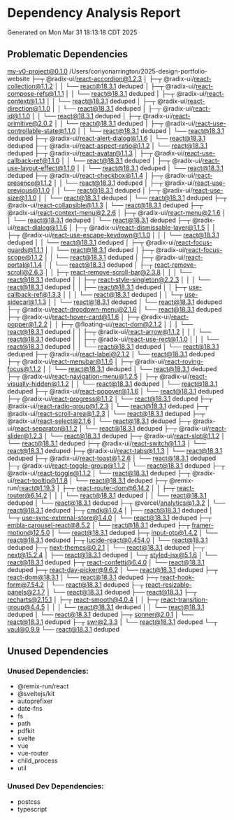 # Dependency Analysis Report
Generated on Mon Mar 31 18:13:18 CDT 2025

## Problematic Dependencies
my-v0-project@0.1.0 /Users/coriyonarrington/2025-design-portfolio-website
├─┬ @radix-ui/react-accordion@1.2.3
│ ├─┬ @radix-ui/react-collection@1.1.2
│ │ └── react@18.3.1 deduped
│ ├─┬ @radix-ui/react-compose-refs@1.1.1
│ │ └── react@18.3.1 deduped
│ ├─┬ @radix-ui/react-context@1.1.1
│ │ └── react@18.3.1 deduped
│ ├─┬ @radix-ui/react-direction@1.1.0
│ │ └── react@18.3.1 deduped
│ ├─┬ @radix-ui/react-id@1.1.0
│ │ └── react@18.3.1 deduped
│ ├─┬ @radix-ui/react-primitive@2.0.2
│ │ └── react@18.3.1 deduped
│ ├─┬ @radix-ui/react-use-controllable-state@1.1.0
│ │ └── react@18.3.1 deduped
│ └── react@18.3.1 deduped
├─┬ @radix-ui/react-alert-dialog@1.1.6
│ └── react@18.3.1 deduped
├─┬ @radix-ui/react-aspect-ratio@1.1.2
│ └── react@18.3.1 deduped
├─┬ @radix-ui/react-avatar@1.1.3
│ ├─┬ @radix-ui/react-use-callback-ref@1.1.0
│ │ └── react@18.3.1 deduped
│ ├─┬ @radix-ui/react-use-layout-effect@1.1.0
│ │ └── react@18.3.1 deduped
│ └── react@18.3.1 deduped
├─┬ @radix-ui/react-checkbox@1.1.4
│ ├─┬ @radix-ui/react-presence@1.1.2
│ │ └── react@18.3.1 deduped
│ ├─┬ @radix-ui/react-use-previous@1.1.0
│ │ └── react@18.3.1 deduped
│ ├─┬ @radix-ui/react-use-size@1.1.0
│ │ └── react@18.3.1 deduped
│ └── react@18.3.1 deduped
├─┬ @radix-ui/react-collapsible@1.1.3
│ └── react@18.3.1 deduped
├─┬ @radix-ui/react-context-menu@2.2.6
│ ├─┬ @radix-ui/react-menu@2.1.6
│ │ └── react@18.3.1 deduped
│ └── react@18.3.1 deduped
├─┬ @radix-ui/react-dialog@1.1.6
│ ├─┬ @radix-ui/react-dismissable-layer@1.1.5
│ │ ├─┬ @radix-ui/react-use-escape-keydown@1.1.0
│ │ │ └── react@18.3.1 deduped
│ │ └── react@18.3.1 deduped
│ ├─┬ @radix-ui/react-focus-guards@1.1.1
│ │ └── react@18.3.1 deduped
│ ├─┬ @radix-ui/react-focus-scope@1.1.2
│ │ └── react@18.3.1 deduped
│ ├─┬ @radix-ui/react-portal@1.1.4
│ │ └── react@18.3.1 deduped
│ ├─┬ react-remove-scroll@2.6.3
│ │ ├─┬ react-remove-scroll-bar@2.3.8
│ │ │ └── react@18.3.1 deduped
│ │ ├─┬ react-style-singleton@2.2.3
│ │ │ └── react@18.3.1 deduped
│ │ ├── react@18.3.1 deduped
│ │ ├─┬ use-callback-ref@1.3.3
│ │ │ └── react@18.3.1 deduped
│ │ └─┬ use-sidecar@1.1.3
│ │   └── react@18.3.1 deduped
│ └── react@18.3.1 deduped
├─┬ @radix-ui/react-dropdown-menu@2.1.6
│ └── react@18.3.1 deduped
├─┬ @radix-ui/react-hover-card@1.1.6
│ ├─┬ @radix-ui/react-popper@1.2.2
│ │ ├─┬ @floating-ui/react-dom@2.1.2
│ │ │ └── react@18.3.1 deduped
│ │ ├─┬ @radix-ui/react-arrow@1.1.2
│ │ │ └── react@18.3.1 deduped
│ │ ├─┬ @radix-ui/react-use-rect@1.1.0
│ │ │ └── react@18.3.1 deduped
│ │ └── react@18.3.1 deduped
│ └── react@18.3.1 deduped
├─┬ @radix-ui/react-label@2.1.2
│ └── react@18.3.1 deduped
├─┬ @radix-ui/react-menubar@1.1.6
│ ├─┬ @radix-ui/react-roving-focus@1.1.2
│ │ └── react@18.3.1 deduped
│ └── react@18.3.1 deduped
├─┬ @radix-ui/react-navigation-menu@1.2.5
│ ├─┬ @radix-ui/react-visually-hidden@1.1.2
│ │ └── react@18.3.1 deduped
│ └── react@18.3.1 deduped
├─┬ @radix-ui/react-popover@1.1.6
│ └── react@18.3.1 deduped
├─┬ @radix-ui/react-progress@1.1.2
│ └── react@18.3.1 deduped
├─┬ @radix-ui/react-radio-group@1.2.3
│ └── react@18.3.1 deduped
├─┬ @radix-ui/react-scroll-area@1.2.3
│ └── react@18.3.1 deduped
├─┬ @radix-ui/react-select@2.1.6
│ └── react@18.3.1 deduped
├─┬ @radix-ui/react-separator@1.1.2
│ └── react@18.3.1 deduped
├─┬ @radix-ui/react-slider@1.2.3
│ └── react@18.3.1 deduped
├─┬ @radix-ui/react-slot@1.1.2
│ └── react@18.3.1 deduped
├─┬ @radix-ui/react-switch@1.1.3
│ └── react@18.3.1 deduped
├─┬ @radix-ui/react-tabs@1.1.3
│ └── react@18.3.1 deduped
├─┬ @radix-ui/react-toast@1.2.6
│ └── react@18.3.1 deduped
├─┬ @radix-ui/react-toggle-group@1.1.2
│ └── react@18.3.1 deduped
├─┬ @radix-ui/react-toggle@1.1.2
│ └── react@18.3.1 deduped
├─┬ @radix-ui/react-tooltip@1.1.8
│ └── react@18.3.1 deduped
├─┬ @remix-run/react@1.19.3
│ ├─┬ react-router-dom@6.14.2
│ │ ├─┬ react-router@6.14.2
│ │ │ └── react@18.3.1 deduped
│ │ └── react@18.3.1 deduped
│ └── react@18.3.1 deduped
├─┬ @vercel/analytics@1.3.2
│ └── react@18.3.1 deduped
├─┬ cmdk@1.0.4
│ ├── react@18.3.1 deduped
│ └─┬ use-sync-external-store@1.4.0
│   └── react@18.3.1 deduped
├─┬ embla-carousel-react@8.5.2
│ └── react@18.3.1 deduped
├─┬ framer-motion@12.5.0
│ └── react@18.3.1 deduped
├─┬ input-otp@1.4.2
│ └── react@18.3.1 deduped
├─┬ lucide-react@0.454.0
│ └── react@18.3.1 deduped
├─┬ next-themes@0.2.1
│ └── react@18.3.1 deduped
├─┬ next@15.2.4
│ ├── react@18.3.1 deduped
│ └─┬ styled-jsx@5.1.6
│   └── react@18.3.1 deduped
├─┬ react-confetti@6.4.0
│ └── react@18.3.1 deduped
├─┬ react-day-picker@9.6.2
│ └── react@18.3.1 deduped
├─┬ react-dom@18.3.1
│ └── react@18.3.1 deduped
├─┬ react-hook-form@7.54.2
│ └── react@18.3.1 deduped
├─┬ react-resizable-panels@2.1.7
│ └── react@18.3.1 deduped
├── react@18.3.1
├─┬ recharts@2.15.1
│ ├─┬ react-smooth@4.0.4
│ │ ├─┬ react-transition-group@4.4.5
│ │ │ └── react@18.3.1 deduped
│ │ └── react@18.3.1 deduped
│ └── react@18.3.1 deduped
├─┬ sonner@2.0.1
│ └── react@18.3.1 deduped
├─┬ swr@2.3.3
│ └── react@18.3.1 deduped
└─┬ vaul@0.9.9
  └── react@18.3.1 deduped


## Unused Dependencies
### Unused Dependencies:
- @remix-run/react
- @sveltejs/kit
- autoprefixer
- date-fns
- fs
- path
- pdfkit
- svelte
- vue
- vue-router
- child_process
- util

### Unused Dev Dependencies:
- postcss
- typescript
